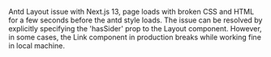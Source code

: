 Antd Layout issue with Next.js 13, page loads with broken CSS and HTML for a few seconds before the antd style loads. The issue can be resolved by explicitly specifying the 'hasSider' prop to the Layout component. However, in some cases, the Link component in production breaks while working fine in local machine.

